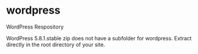# wordpress
WordPress Respository

WordPress 5.8.1.stable zip does not have a subfolder for wordpress. Extract directly in the root directory of your site.
